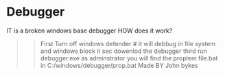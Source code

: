 # Debugger
IT is a broken windows base debugger
HOW does it work?
>> First Turn off windows defender # it will debbug in file system and windows block it
>> sec dowenlod the debugger
>> third run debugger.exe as adminstrator
>> you will find the proplem file.bat in C:/windows/debugger/prop.bat
>> Made BY John bykes 

